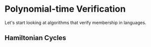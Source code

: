 # Polynomial-time Verification

Let's start looking at algorithms that verify membership in languages.

## Hamiltonian Cycles
